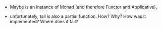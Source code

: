 * Maybe is an instance of Monad (and therefore Functor and Applicative),

* unfortunately, tail is also a partial function. How? Why? How was it implemented? Where does it fail?